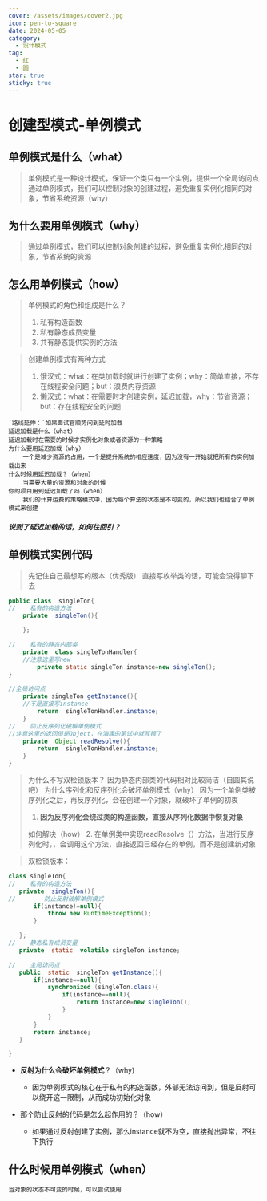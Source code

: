 ```yaml
---
cover: /assets/images/cover2.jpg
icon: pen-to-square
date: 2024-05-05
category:
  - 设计模式
tag:
  - 红
  - 圆
star: true
sticky: true
---
```

# 创建型模式-单例模式
## 单例模式是什么（what）
> 单例模式是一种设计模式，保证一个类只有一个实例，提供一个全局访问点
> 通过单例模式，我们可以控制对象的创建过程，避免重复实例化相同的对象，节省系统资源（why）

## 为什么要用单例模式（why）
>通过单例模式，我们可以控制对象创建的过程，避免重复实例化相同的对象，节省系统的资源
> 

## 怎么用单例模式（how）
> 单例模式的角色和组成是什么？
>1. 私有构造函数
>2. 私有静态成员变量
>3. 共有静态提供实例的方法

> 创建单例模式有两种方式
> 1. 饿汉式：what：在类加载时就进行创建了实例；why：简单直接，不存在线程安全问题；but：浪费内存资源
> 2. 懒汉式：what：在需要时才创建实例，延迟加载，why：节省资源；but：存在线程安全的问题

    `路线延伸：`如果面试官顺势问到延时加载
    延迟加载是什么（what）
    延迟加载时在需要的时候才实例化对象或者资源的一种策略
    为什么要用延迟加载（why）
        一个是减少资源的占用，一个是提升系统的相应速度，因为没有一开始就把所有的实例加载出来
    什么时候用延迟加载？（when）
        当需要大量的资源和对象的时候
    你的项目用到延迟加载了吗（when）
        我们的计算运费的策略模式中，因为每个算法的状态是不可变的，所以我们也结合了单例模式来创建
##### 说到了延迟加载的话，如何往回引？

## 单例模式实例代码
>先记住自己最想写的版本（优秀版）
> 直接写枚举类的话，可能会没得聊下去
``` java
public class  singleTon{
//    私有的构造方法
    private  singleTon(){

    };

//    私有的静态内部类
    private  class singleTonHandler{
    //注意这里写new
        private static singleTon instance=new singleTon();
}

//全局访问点
    private singleTon getInstance(){
    //不是直接写instance
        return  singleTonHandler.instance;
    }
//    防止反序列化破解单例模式
//注意这里的返回值是Object，在海康的笔试中就写错了
    private  Object readResolve(){
        return  singleTonHandler.instance;
    }
}
``` 
> 为什么不写双检锁版本？
> 因为静态内部类的代码相对比较简洁（自圆其说吧）
>为什么序列化和反序列化会破坏单例模式（why）
> 因为一个单例类被序列化之后，再反序列化，会在创建一个对象，就破坏了单例的初衷
> 1. **因为反序列化会绕过类的构造函数，直接从序列化数据中恢复对象**
> 
> 如何解决（how）
> 2. 在单例类中实现readResolve（）方法，当进行反序列化时，，会调用这个方法，直接返回已经存在的单例，而不是创建新对象

>双检锁版本：
 ``` java
 class singleTon{
//    私有的构造方法
    private  singleTon(){
//        防止反射破解单例模式
        if(instance!=null){
            throw new RuntimeException();
        }

    };
//    静态私有成员变量
    private  static  volatile singleTon instance;

//    全局访问点
    public  static  singleTon getInstance(){
        if(instance==null){
            synchronized (singleTon.class){
                if(instance==null){
                    return instance=new singleTon();
                }
            }
        }
        return instance;
    }

}
``` 
- **反射为什么会破坏单例模式**？（why)
  - 因为单例模式的核心在于私有的构造函数，外部无法访问到，但是反射可以绕开这一限制，从而成功初始化对象

- 那个防止反射的代码是怎么起作用的？（how）
  - 如果通过反射创建了实例，那么instance就不为空，直接抛出异常，不往下执行

## 什么时候用单例模式（when）
    当对象的状态不可变的时候，可以尝试使用









